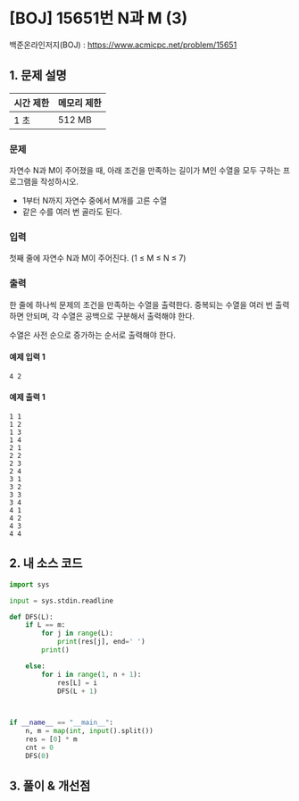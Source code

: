 # [BOJ] 15651번 N과 M (3)

백준온라인저지(BOJ) :  https://www.acmicpc.net/problem/15651


## 1. 문제 설명

| 시간 제한 | 메모리 제한 | 
| :-------- | :---------- |
| 1 초      | 512 MB      | 

### 문제

자연수 N과 M이 주어졌을 때, 아래 조건을 만족하는 길이가 M인 수열을 모두 구하는 프로그램을 작성하시오.

- 1부터 N까지 자연수 중에서 M개를 고른 수열
- 같은 수를 여러 번 골라도 된다.

### 입력

첫째 줄에 자연수 N과 M이 주어진다. (1 ≤ M ≤ N ≤ 7)

### 출력

한 줄에 하나씩 문제의 조건을 만족하는 수열을 출력한다. 중복되는 수열을 여러 번 출력하면 안되며, 각 수열은 공백으로 구분해서 출력해야 한다.

수열은 사전 순으로 증가하는 순서로 출력해야 한다.

#### 예제 입력 1

```
4 2
```

#### 예제 출력 1

```
1 1
1 2
1 3
1 4
2 1
2 2
2 3
2 4
3 1
3 2
3 3
3 4
4 1
4 2
4 3
4 4
```


## 2. 내 소스 코드

```python
import sys

input = sys.stdin.readline

def DFS(L):
    if L == m:
        for j in range(L):
            print(res[j], end=' ')
        print()

    else:
        for i in range(1, n + 1):
            res[L] = i
            DFS(L + 1)



if __name__ == "__main__":
    n, m = map(int, input().split())
    res = [0] * m
    cnt = 0
    DFS(0)
```



## 3. 풀이 & 개선점

```python

```